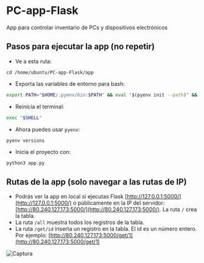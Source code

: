 # PC-app-Flask
App para controlar inventario de PCs y dispositivos electrónicos

## Pasos para ejecutar la app (no repetir)

- Ve a esta ruta:
```
cd /home/ubuntu/PC-app-Flask/app
```
- Exporta las variables de entorno para bash:
```bash
export PATH="$HOME/.pyenv/bin:$PATH" && eval "$(pyenv init --path)" && echo -e 'if command -v pyenv 1>/dev/null 2>&1; then\n eval "$(pyenv init -)"\nfi' >> ~/.bashrc
```
- Reinicia el terminal:
```bash
exec "$SHELL"
```
- Ahora puedes usar `pyenv`:
```bash
pyenv versions
```
- Inicia el proyecto con:
```
python3 app.py
```

## Rutas de la app (solo navegar a las rutas de IP)

- Podrás ver la app en local si ejecutas Flask [http://127.0.0.1:5000/](http://127.0.0.1:5000/) o públicamente en la IP del servidor: [http://80.240.127.173:5000/](http://80.240.127.173:5000/). La ruta `/` crea la tabla.
- La ruta `/all` muestra todos los registros de la tabla.
- La ruta `/get/id` inserta un registro en la tabla. El id es un número entero. Por ejemplo: [http://80.240.127.173:5000/get/1](http://80.240.127.173:5000/get/1)

![Captura](/static/img/screenshots/screenshot.png)
